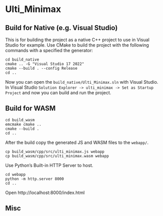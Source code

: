 # Ulti_Minimax


## Build for Native (e.g. Visual Studio)

This is for building the project as a native C++ project to use in Visual Studio for example.
Use CMake to build the project with the following commands with a specified the generator:

```console
cd build_native
cmake .. -G "Visual Studio 17 2022"
cmake --build . --config Release
cd ..
```

Now you can open the ```build_native/Ulti_Minimax.sln``` with Visual Studio.<br>
In Visual Studio ```Solution Explorer -> ulti_minimax -> Set as Startup Project``` 
and now you can build and run the project.

## Build for WASM 

```console
cd build_wasm
emcmake cmake ..
cmake --build .
cd ..
```

After the build copy the generated JS and WASM files to the ```webapp/```.
```console
cp build_wasm/cpp/src/ulti_minimax.js webapp
cp build_wasm/cpp/src/ulti_minimax.wasm webapp
```

Use Python’s Built-in HTTP Server to host.
```console
cd webapp
python -m http.server 8000
cd ..
```

Open http://localhost:8000/index.html

## Misc
